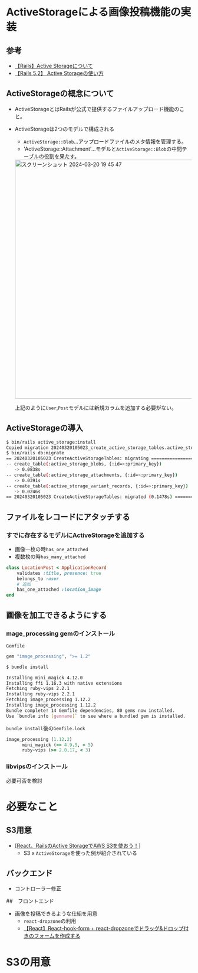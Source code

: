 # ActiveStorageによる画像投稿機能の実装

## 参考
- [【Rails】Active Storageについて](https://zenn.dev/meimei_kr/articles/571d350dabfc7e)
- [【Rails 5.2】 Active Storageの使い方](https://qiita.com/hmmrjn/items/7cc5e5348755c517458a)

## ActiveStorageの概念について
- ActiveStorageとはRailsが公式で提供するファイルアップロード機能のこと。
- ActiveStorageは2つのモデルで構成される
  - `ActiveStorage::Blob`...アップロードファイルのメタ情報を管理する。
  - 'ActiveStorage::Attachment'...モデルと`ActiveStorage::Blob`の中間テーブルの役割を果たす。
  <img width="647" alt="スクリーンショット 2024-03-20 19 45 47" src="https://github.com/hrk-sgymm23/TIL/assets/78539910/f7370957-2e6f-497a-93d6-4da53f8c7f3d">

  上記のように`User`,`Post`モデルには新規カラムを追加する必要がない。

## ActiveStorageの導入
```bash
$ bin/rails active_storage:install
Copied migration 20240320105023_create_active_storage_tables.active_storage.rb from active_storage
$ bin/rails db:migrate
== 20240320105023 CreateActiveStorageTables: migrating ========================
-- create_table(:active_storage_blobs, {:id=>:primary_key})
   -> 0.0838s
-- create_table(:active_storage_attachments, {:id=>:primary_key})
   -> 0.0391s
-- create_table(:active_storage_variant_records, {:id=>:primary_key})
   -> 0.0246s
== 20240320105023 CreateActiveStorageTables: migrated (0.1478s) ===============
```

## ファイルをレコードにアタッチする
### すでに存在するモデルにActiveStorageを追加する
- 画像一枚の時`has_one_attached`
- 複数枚の時`has_many_attached`

```ruby
class LocationPost < ApplicationRecord
    validates :title, presence: true
    belongs_to :user
    # 追加
    has_one_attached :location_image
end
```

## 画像を加工できるようにする

### mage_processing gemのインストール
`Gemfile`
```ruby
gem "image_processing", ">= 1.2"
```
```bash
$ bundle install

Installing mini_magick 4.12.0
Installing ffi 1.16.3 with native extensions
Fetching ruby-vips 2.2.1
Installing ruby-vips 2.2.1
Fetching image_processing 1.12.2
Installing image_processing 1.12.2
Bundle complete! 14 Gemfile dependencies, 80 gems now installed.
Use `bundle info [gemname]` to see where a bundled gem is installed.
```
`bundle install`後の`Gemfile.lock`
```ruby
image_processing (1.12.2)
      mini_magick (>= 4.9.5, < 5)
      ruby-vips (>= 2.0.17, < 3)
```
### libvipsのインストール
必要可否を検討

# 必要なこと
## S3用意
- [[React、RailsのActive StorageでAWS S3を使おう！]](https://qiita.com/kawa3401/items/c982ccebacf2faeae48d#actvie-storage%E3%81%A8%E3%81%AF)
  - S3 x `ActiveStorage`を使った例が紹介されている

## バックエンド
- コントローラー修正

##　フロントエンド
- 画像を投稿できるような仕組を用意
  - `react-dropzone`の利用
  - [【React】React-hook-form + react-dropzoneでドラッグ&ドロップ付きのフォームを作成する](https://zenn.dev/ita_mithra/articles/f2f604820e0ff9)

 # S3の用意
 



